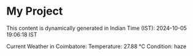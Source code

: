 # My Project

This content is dynamically generated in Indian Time (IST): 2024-10-05 19:06:18 IST


Current Weather in Coimbatore:
Temperature: 27.88 °C
Condition: haze
